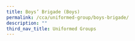 ```yaml
---
title: Boys’ Brigade (Boys)
permalink: /cca/uniformed-group/boys-brigade/
description: ""
third_nav_title: Uniformed Groups
---
```

